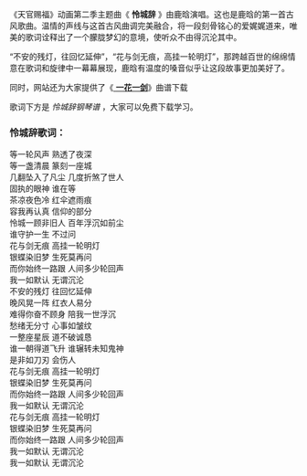

《天官赐福》动画第二季主题曲《 **怜城辞**
》由鹿晗演唱。这也是鹿晗的第一首古风歌曲。温情的声线与这首古风曲调完美融合，将一段刻骨铭心的爱娓娓道来，唯美的歌词诠释出了一个朦胧梦幻的意境，使听众不由得沉沦其中。

“不安的残灯，往回忆延伸”，“花与剑无痕，高挂一轮明灯”，那跨越百世的绵绵情意在歌词和旋律中一幕幕展现，鹿晗有温度的嗓音似乎让这段故事更加美好了。

同时，网站还为大家提供了《[ **一花一剑**](Music-12489-一花一剑-天官赐福插曲.html "一花一剑")》曲谱下载

歌词下方是 _怜城辞钢琴谱_ ，大家可以免费下载学习。

### 怜城辞歌词：

等一轮风声 熟透了夜深  
等一盏清晨 篆刻一座城  
几翻坠入了凡尘 几度折煞了世人  
固执的眼神 谁在等  
茶凉夜色冷 红伞遮雨痕  
容我再认真 信仰的部分  
怜城一顾非旧人 百年浮沉如前尘  
谁守护一生 不过问  
花与剑无痕 高挂一轮明灯  
银蝶染旧梦 生死莫再问  
而你始终一路跟 人间多少轮回声  
我一如默认 无谓沉沦  
不安的残灯 往回忆延伸  
晚风晃一阵 红衣人易分  
难得你奋不顾身 陪我一世浮沉  
愁绪无分寸 心事如皱纹  
一整座星辰 道不破诚恳  
谁一朝得道飞升 谁辗转未知鬼神  
是非如刀刃 会伤人  
花与剑无痕 高挂一轮明灯  
银蝶染旧梦 生死莫再问  
而你始终一路跟 人间多少轮回声  
我一如默认 无谓沉沦  
花与剑无痕 高挂一轮明灯  
银蝶染旧梦 生死莫再问  
而你始终一路跟 人间多少轮回声  
我一如默认 无谓沉沦  
我一如默认 无谓沉沦

